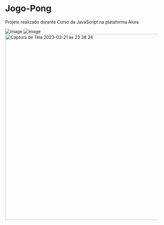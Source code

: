# Jogo-Pong
Projeto realizado durante Curso de JavaScript na plataforma Alura

![image](https://user-images.githubusercontent.com/128447270/226789239-16d9fcc7-55f5-45be-b181-8940f92f0577.png) ![image](https://user-images.githubusercontent.com/128447270/226789272-5ebc89b5-91c4-4523-a9fd-49ce0beedad9.png)
<img width="611" alt="Captura de Tela 2023-03-21 às 23 38 24" src="https://user-images.githubusercontent.com/128447270/226788699-8be6c351-50d6-483e-8f51-7e36329b7f6a.png">
